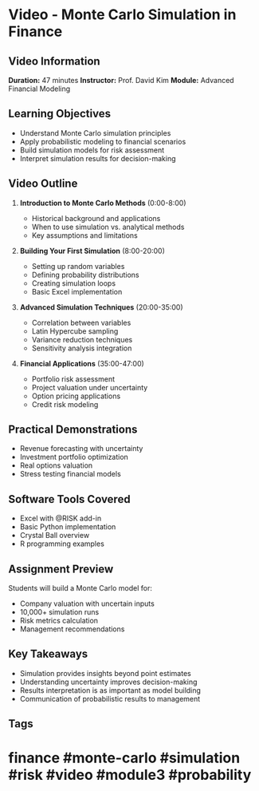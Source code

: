 # Video - Monte Carlo Simulation in Finance

## Video Information

**Duration:** 47 minutes
**Instructor:** Prof. David Kim
**Module:** Advanced Financial Modeling

## Learning Objectives

- Understand Monte Carlo simulation principles
- Apply probabilistic modeling to financial scenarios
- Build simulation models for risk assessment
- Interpret simulation results for decision-making

## Video Outline

1. **Introduction to Monte Carlo Methods** (0:00-8:00)
   - Historical background and applications
   - When to use simulation vs. analytical methods
   - Key assumptions and limitations

2. **Building Your First Simulation** (8:00-20:00)
   - Setting up random variables
   - Defining probability distributions
   - Creating simulation loops
   - Basic Excel implementation

3. **Advanced Simulation Techniques** (20:00-35:00)
   - Correlation between variables
   - Latin Hypercube sampling
   - Variance reduction techniques
   - Sensitivity analysis integration

4. **Financial Applications** (35:00-47:00)
   - Portfolio risk assessment
   - Project valuation under uncertainty
   - Option pricing applications
   - Credit risk modeling

## Practical Demonstrations

- Revenue forecasting with uncertainty
- Investment portfolio optimization
- Real options valuation
- Stress testing financial models

## Software Tools Covered

- Excel with @RISK add-in
- Basic Python implementation
- Crystal Ball overview
- R programming examples

## Assignment Preview

Students will build a Monte Carlo model for:

- Company valuation with uncertain inputs
- 10,000+ simulation runs
- Risk metrics calculation
- Management recommendations

## Key Takeaways

- Simulation provides insights beyond point estimates
- Understanding uncertainty improves decision-making
- Results interpretation is as important as model building
- Communication of probabilistic results to management

## Tags

# finance #monte-carlo #simulation #risk #video #module3 #probability
